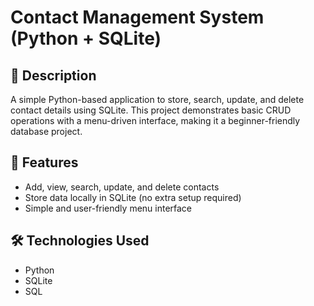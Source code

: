 # Contact Management System (Python + SQLite)

## 📌 Description
A simple Python-based application to store, search, update, and delete contact details using SQLite. This project demonstrates basic CRUD operations with a menu-driven interface, making it a beginner-friendly database project.

## 🚀 Features
- Add, view, search, update, and delete contacts
- Store data locally in SQLite (no extra setup required)
- Simple and user-friendly menu interface

## 🛠 Technologies Used
- Python
- SQLite
- SQL


